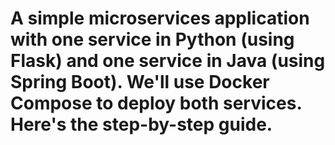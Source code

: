 # A simple microservices application with one service in Python (using Flask) and one service in Java (using Spring Boot). We'll use Docker Compose to deploy both services. Here's the step-by-step guide.
